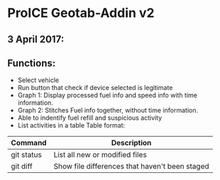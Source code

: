 # ProICE Geotab-Addin v2
## 3 April 2017: 
## Functions:
  - Select vehicle
  - Run button that check if device selected is legitimate
  - Graph 1: Display processed fuel info and speed info with time information.
  - Graph 2: Stitches Fuel info together, without time information.
  - Able to indentify fuel refill and suspicious activity
  - List activities in a table
  	Table format:
  	
| Command | Description |
| --- | --- |
| git status | List all new or modified files |
| git diff | Show file differences that haven't been staged |
	
